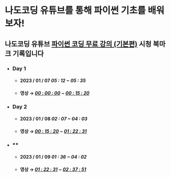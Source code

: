 # 나도코딩 유튜브를 통해 파이썬 기초를 배워보자!

## 나도코딩 유튜브 [파이썬 코딩 무료 강의 (기본편)](https://youtu.be/kWiCuklohdY) 시청 북마크 기록입니다

* ### **Day 1**
  * #### 2023 / 01 / 07 _05 : 12 ~ 05 : 35_ 
  * #### 영상 → **_[00 : 00 : 00](https://youtu.be/kWiCuklohdY?t=0) ~ [00 : 15 : 20](https://youtu.be/kWiCuklohdY?t=920)_**

* ### **Day 2**
  * #### 2023 / 01 / 08 _02 : 07 ~ 04 : 03_
  * #### 영상 → **_[00 : 15 : 20](https://youtu.be/kWiCuklohdY?t=920) ~ [01 : 22 : 31](https://youtu.be/kWiCuklohdY?t=4951)_**

* ### **
  * #### 2023 / 01 / 09 _01 : 36 ~ 04 : 02_ 
  * #### 영상 → **_[01 : 22 : 31](https://youtu.be/kWiCuklohdY?t=4951) ~ [02 : 37 : 51](https://youtu.be/kWiCuklohdY?t=9471)_**